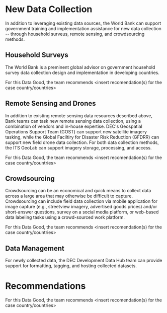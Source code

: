 # New Data Collection

In addition to leveraging existing data sources, the World Bank can support government training and implementation assistance for new data collection -- through household surveus, remote sensing, and crowdsourcing methods.

## Household Surveys

The World Bank is a preminent global advisor on government household survey data collection design and implementation in developing countries.

For this Data Good, the team recommends <insert recomendation(s) for the case country/countries>

## Remote Sensing and Drones

In addition to existing remote sensing data resources described above, Bank teams can task new remote sensing data collection, using a combination of vendors and in-house expertise. DEC's Geospatial Operations Support Team (GOST) can support new satellite imagery tasking, while the Global Faciltiry for Disaster Risk Reduction (GFDRR) can support new field drone data collection. For both data collection methods, the ITS GeoLab can support imagery storage, processing, and access.

For this Data Good, the team recommends <insert recomendation(s) for the case country/countries>

## Crowdsourcing

Crowdsourcing can be an economical and quick means to collect data across a large area that may otherwise be difficult to capture. Crowdsourcing can include field data collection via mobile application for image capture (e.g., streetview imagery, advertised goods prices) and/or short-answer questions, survey on a social media platform, or web-based data labeling tasks using a crowd-sourced work platform.

For this Data Good, the team recommends <insert recomendation(s) for the case country/countries>

## Data Management

For newly collected data, the DEC Development Data Hub team can provide support for formatting, tagging, and hosting collected datasets.

# Recommendations
For this Data Good, the team recommends <insert recomendation(s) for the case country/countries>

